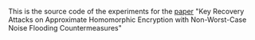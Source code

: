 This is the source code of the experiments for the [paper](https://www.usenix.org/system/files/usenixsecurity24-guo-qian_1.pdf) "Key Recovery Attacks on Approximate Homomorphic Encryption with Non-Worst-Case Noise Flooding Countermeasures"
